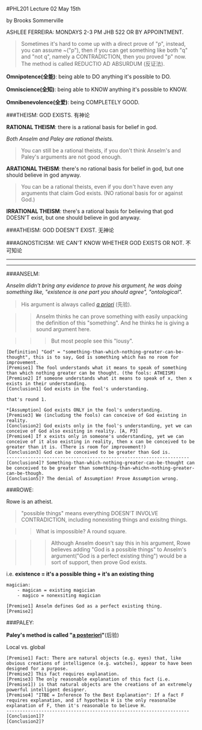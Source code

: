 #PHL201 Lecture 02
May 15th

by Brooks Sommerville

ASHLEE FERREIRA: MONDAYS 2-3 PM JHB 522 OR BY APPOINTMENT.

>Sometimes it's hard to come up with a direct prove of "p", instead, you can assume ~("p"), then if you can get something like both "q" and "not q", namely a CONTRADICTION, then you proved "p" now. The method is called REDUCTIO AD ABSURDUM (反证法).

**Omnipotence(全能)**: being able to DO anything it's possible to DO.

**Omniscience(全知)**: being able to KNOW anything it's possible to KNOW.

**Omnibenevolence(全爱)**: being COMPLETELY GOOD.

###THEISM: GOD EXISTS. 有神论

**RATIONAL THEISM**: there is a rational basis for belief in god.

*Both Anselm and Paley are rational theists.*

>You can still be a rational theists, if you don't think Anselm's and Paley's arguments are not good enough.

**ARATIONAL THEISM**: there's no rational basis for belief in god, but one should believe in god anyway.

>You can be a rational theists, even if you don't have even any arguments that claim God exists. (NO rational basis for or against God.)

**IRRATIONAL THEISM**: there's a rational basis for believing that god DOESN'T exist, but one should believe in god anyway.

###ATHEISM: GOD DOESN'T EXIST. 无神论

###AGNOSTICISM: WE CAN'T KNOW WHETHER GOD EXISTS OR NOT. 不可知论

---
---

###ANSELM:

*Anselm didn't bring any evidence to prove his argument, he was doing something like, "existence is one part you should agree", "ontological".*

>His argument is always called *[a priori](http://en.wikipedia.org/wiki/A_priori_knowledge)* (先验).

>>Anselm thinks he can prove something with easily unpacking the definition of this "something". And he thinks he is giving a sound argument here.

>>>But most people see this "lousy".

	[Definition] "God" = "something-than-which-nothing-greater-can-be-thought", this is to say, God is something which has no room for improvement.
	[Premise1] The fool understands what it means to speak of something than which nothing greater can be thought. (the fools: ATHEISM)
	[Premise2] If someone understands what it means to speak of x, then x exists in their understanding.
	[Conclusion1] God exists in the fool's understanding.
	
	that's round 1.
	
	*[Assumption] God exists ONLY in the fool's understanding.
	[Premise3] We (including the fools) can conceive of God existing in reality.
	[Conclusion2] God exists only in the fool's understanding, yet we can conceive of God also exsiting in reality. [A, P3]
	[Premise4] If x exists only in someone's understanding, yet we can conceive of it also existing in reality, then x can be conceived to be greater than it is. (There is room for improvement!)
	[Conclusion3] God can be conceived to be greater than God is.
	--------------------------------------------------------------------
	[Conclusion4]? Something-than-which-nothing-greater-can-be-thought can be conceived to be greater than something-than-whichn-nothing-greater-can-be-though.
	[Conclusion5]? The denial of Assumption! Prove Assumption wrong.

###ROWE:

Rowe is an atheist.

>"possible things" means everything DOESN'T INVOLVE CONTRADICTION, including nonexisting things and exisitng things.

>>What is impossible? A round square.
	
>>>Although Anselm doesn't say this in his argument, Rowe believes adding "God is a possible things" to Anselm's argument("God is a perfect existing thing") would be a sort of support, then prove God exists.

i.e. **existence = it's a possible thing + it's an existing thing**

	magician:
		- magican = existing magician
		- magico = nonexsiting magician
	
	[Premise1] Anselm defines God as a perfect existing thing.
	[Premise2]

###PALEY:

**Paley's method is called "[a posteriori](http://en.wikipedia.org/wiki/A_priori_and_a_posteriori)"**(后验)

Local vs. global

	[Premise1] Fact: There are natural objects (e.g. eyes) that, like obvious creations of intelligence (e.g. watches), appear to have been designed for a purpose.
	[Premise2] This fact requires explanation.
	[Premise3] The only reasonable explanation of this fact (i.e. [Premise1]) is that natural objects are the creations of an extremely powerful intelligent designer.
	[Premise4] "ITBE = Inference To the Best Explanation": If a fact F requires explanation, and if hypotheis H is the only reasonalbe explanation of F, then it's reasonable to believe H.
	--------------------------------------------------------------------
	[Conclusion1]?
	[Conclusion2]?